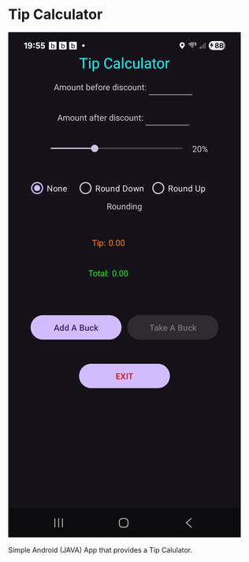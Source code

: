 # Tip Calculator

![alt text](https://github.com/AnAnonymousParty/Tip-Calculator/blob/master/ScreenShot.JPG?raw=true)

Simple Android (JAVA) App that provides a Tip Calulator.

